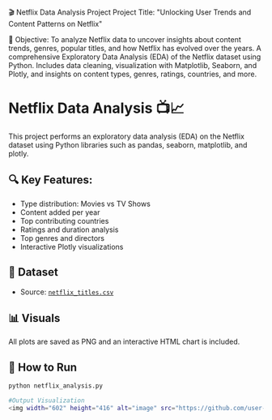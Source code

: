 🎬 Netflix Data Analysis Project
Project Title:
"Unlocking User Trends and Content Patterns on Netflix"

🧠 Objective:
To analyze Netflix data to uncover insights about content trends, genres, popular titles, and how Netflix has evolved over the years.
A comprehensive Exploratory Data Analysis (EDA) of the Netflix dataset using Python. Includes data cleaning, visualization with Matplotlib, Seaborn, and Plotly, and insights on content types, genres, ratings, countries, and more.
# Netflix Data Analysis 📺📈

This project performs an exploratory data analysis (EDA) on the Netflix dataset using Python libraries such as pandas, seaborn, matplotlib, and plotly.

## 🔍 Key Features:
- Type distribution: Movies vs TV Shows
- Content added per year
- Top contributing countries
- Ratings and duration analysis
- Top genres and directors
- Interactive Plotly visualizations

## 📁 Dataset
- Source: [`netflix_titles.csv`](https://www.kaggle.com/datasets/shivamb/netflix-shows)

## 📊 Visuals
All plots are saved as PNG and an interactive HTML chart is included.

## 🚀 How to Run
```bash
python netflix_analysis.py

#Output Visualization
<img width="602" height="416" alt="image" src="https://github.com/user-attachments/assets/0a0fa87e-5de7-41f7-8481-5995d0eed41c" />
